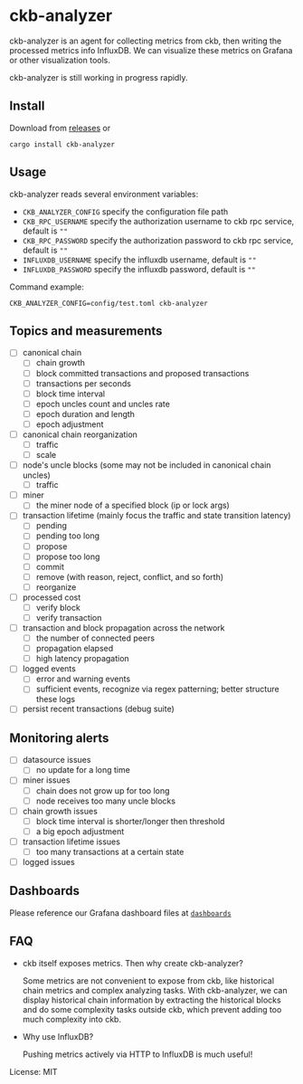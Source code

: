 # ckb-analyzer

ckb-analyzer is an agent for collecting metrics from ckb, then writing the processed metrics
info InfluxDB. We can visualize these metrics on Grafana or other visualization tools.

ckb-analyzer is still working in progress rapidly.

## Install

Download from [releases](https://github.com/keroro520/ckb-analyzer/releases) or

```shell
cargo install ckb-analyzer
```

## Usage

ckb-analyzer reads several environment variables:

* `CKB_ANALYZER_CONFIG` specify the configuration file path
* `CKB_RPC_USERNAME` specify the authorization username to ckb rpc service, default is `""`
* `CKB_RPC_PASSWORD` specify the authorization password to ckb rpc service, default is `""`
* `INFLUXDB_USERNAME` specify the influxdb username, default is `""`
* `INFLUXDB_PASSWORD` specify the influxdb password, default is `""`

Command example:

```shell
CKB_ANALYZER_CONFIG=config/test.toml ckb-analyzer
```

## Topics and measurements

* [ ] canonical chain
  - [ ] chain growth
  - [ ] block committed transactions and proposed transactions
  - [ ] transactions per seconds
  - [ ] block time interval
  - [ ] epoch uncles count and uncles rate
  - [ ] epoch duration and length
  - [ ] epoch adjustment

* [ ] canonical chain reorganization
  * [ ] traffic
  * [ ] scale

* [ ] node's uncle blocks (some may not be included in canonical chain uncles)
  - [ ] traffic

* [ ] miner
  - [ ] the miner node of a specified block (ip or lock args)

* [ ] transaction lifetime (mainly focus the traffic and state transition latency)
  - [ ] pending
  - [ ] pending too long
  - [ ] propose
  - [ ] propose too long
  - [ ] commit
  - [ ] remove (with reason, reject, conflict, and so forth)
  - [ ] reorganize

* [ ] processed cost
  - [ ] verify block
  - [ ] verify transaction

* [ ] transaction and block propagation across the network
  - [ ] the number of connected peers
  - [ ] propagation elapsed
  - [ ] high latency propagation

* [ ] logged events
  - [ ] error and warning events
  - [ ] sufficient events, recognize via regex patterning; better structure these logs

* [ ] persist recent transactions (debug suite)

## Monitoring alerts

* [ ] datasource issues
  - [ ] no update for a long time

* [ ] miner issues
  - [ ] chain does not grow up for too long
  - [ ] node receives too many uncle blocks

* [ ] chain growth issues
  - [ ] block time interval is shorter/longer then threshold
  - [ ] a big epoch adjustment

* [ ] transaction lifetime issues
  - [ ] too many transactions at a certain state

* [ ] logged issues

## Dashboards

Please reference our Grafana dashboard files at [`dashboards`](https://github.com/keroro520/ckb-analyzer/tree/main/dashboards)

## FAQ

* ckb itself exposes metrics. Then why create ckb-analyzer?

  Some metrics are not convenient to expose from ckb, like historical chain metrics and complex
  analyzing tasks. With ckb-analyzer, we can display historical chain information by extracting
  the historical blocks and do some complexity tasks outside ckb, which prevent adding too much
  complexity into ckb.

* Why use InfluxDB?

  Pushing metrics actively via HTTP to InfluxDB is much useful!

License: MIT
